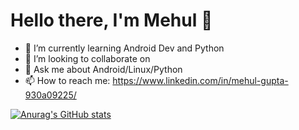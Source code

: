 # Hello there, I'm Mehul 👋

- 🌱 I’m currently learning Android Dev and Python 
- 👯 I’m looking to collaborate on 
- 💬 Ask me about Android/Linux/Python
- 📫 How to reach me: https://www.linkedin.com/in/mehul-gupta-930a09225/

[![Anurag's GitHub stats](https://github-readme-stats.vercel.app/api?username=M-e-h-u-l-21&show_icons=trueshow_icons=true&theme=radical)](https://github.com/anuraghazra/github-readme-stats)


